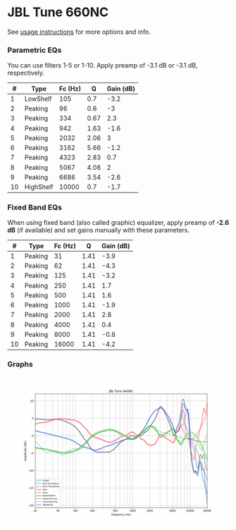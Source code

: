 # JBL Tune 660NC
See [usage instructions](https://github.com/jaakkopasanen/AutoEq#usage) for more options and info.

### Parametric EQs
You can use filters 1-5 or 1-10. Apply preamp of -3.1 dB or -3.1 dB, respectively.

|   # | Type      |   Fc (Hz) |    Q |   Gain (dB) |
|-----|-----------|-----------|------|-------------|
|   1 | LowShelf  |       105 | 0.7  |        -3.2 |
|   2 | Peaking   |        96 | 0.6  |        -3   |
|   3 | Peaking   |       334 | 0.67 |         2.3 |
|   4 | Peaking   |       942 | 1.63 |        -1.6 |
|   5 | Peaking   |      2032 | 2.06 |         3   |
|   6 | Peaking   |      3162 | 5.66 |        -1.2 |
|   7 | Peaking   |      4323 | 2.83 |         0.7 |
|   8 | Peaking   |      5067 | 4.08 |         2   |
|   9 | Peaking   |      6686 | 3.54 |        -2.6 |
|  10 | HighShelf |     10000 | 0.7  |        -1.7 |

### Fixed Band EQs
When using fixed band (also called graphic) equalizer, apply preamp of **-2.6 dB** (if available) and set gains manually with these parameters.

|   # | Type    |   Fc (Hz) |    Q |   Gain (dB) |
|-----|---------|-----------|------|-------------|
|   1 | Peaking |        31 | 1.41 |        -3.9 |
|   2 | Peaking |        62 | 1.41 |        -4.3 |
|   3 | Peaking |       125 | 1.41 |        -3.2 |
|   4 | Peaking |       250 | 1.41 |         1.7 |
|   5 | Peaking |       500 | 1.41 |         1.6 |
|   6 | Peaking |      1000 | 1.41 |        -1.9 |
|   7 | Peaking |      2000 | 1.41 |         2.8 |
|   8 | Peaking |      4000 | 1.41 |         0.4 |
|   9 | Peaking |      8000 | 1.41 |        -0.8 |
|  10 | Peaking |     16000 | 1.41 |        -4.2 |

### Graphs
![](./JBL%20Tune%20660NC.png)
